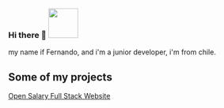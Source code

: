 ### Hi there 👋  <img src="https://veekun.com/dex/media/pokemon/global-link/202.png" height="60px" >
my name if Fernando, and i'm a junior developer, i'm from chile.

<!--
**fcastillor90/fcastillor90** is a ✨ _special_ ✨ repository because its `README.md` (this file) appears on your GitHub profile.

Here are some ideas to get you started:

- 🔭 I’m currently working on ...
- 🌱 I’m currently learning ...
- 👯 I’m looking to collaborate on ...
- 🤔 I’m looking for help with ...
- 💬 Ask me about ...
- 📫 How to reach me: ...
- 😄 Pronouns: ...
- ⚡ Fun fact: ...
-->


<h2>Some of my projects </h2>

<p><a href="https://opentech-nine.vercel.app/">Open Salary Full Stack Website </p>
